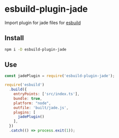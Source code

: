 # esbuild-plugin-jade

Import plugin for jade files for [esbuild](https://esbuild.github.io/)

## Install

```bash
npm i -D esbuild-plugin-jade
```

## Use

```js
const jadePlugin = require('esbuild-plugin-jade');

require('esbuild')
  .build({
    entryPoints: ['src/index.ts'],
    bundle: true,
    platform: "node",
    outfile: 'built/jade.js',
    plugins: [
      jadePlugin()
    ],
  })
  .catch(() => process.exit(1));
```